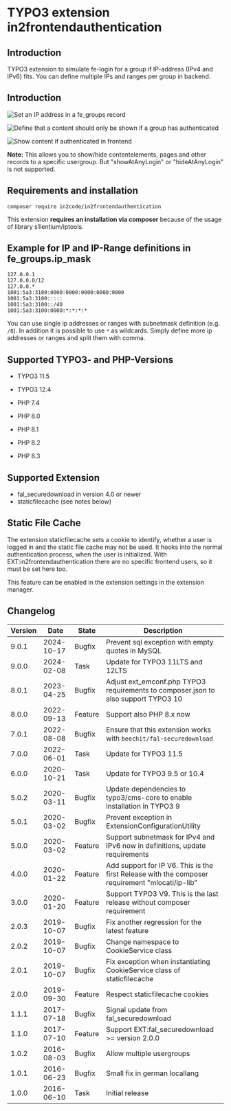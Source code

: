 # TYPO3 extension in2frontendauthentication

## Introduction

TYPO3 extension to simulate fe-login for a group if IP-address (IPv4 and IPv6) fits.
You can define multiple IPs and ranges per group in backend.

## Introduction

![Set an IP address in a fe_groups record](Documentation/Images/backend_fegroup.png)

![Define that a content should only be shown if a group has authenticated](Documentation/Images/backend_pagecontent.png)

![Show content if authenticated in frontend](Documentation/Images/frontend_pagecontent.png)

**Note:** This allows you to show/hide contentelements, pages and other records to a specific usergroup.
But "showAtAnyLogin" or "hideAtAnyLogin" is not supported.

## Requirements and installation

```
composer require in2code/in2frontendauthentication
```

This extension **requires an installation via composer** because of the usage of library s1lentium/iptools.

## Example for IP and IP-Range definitions in fe_groups.ip_mask

```
127.0.0.1
127.0.0.0/12
127.0.0.*
1001:5a3:3100:0000:0000:0000:0000:0000
1001:5a3:3100:::::
1001:5a3:3100::/40
1001:5a3:3100:0000:*:*:*:*
```

You can use single ip addresses or ranges with subnetmask definition (e.g. `/8`). In addition it is possible to use
`*` as wildcards.
Simply define more ip addresses or ranges and split them with comma.

## Supported TYPO3- and PHP-Versions

* TYPO3 11.5
* TYPO3 12.4

* PHP 7.4
* PHP 8.0
* PHP 8.1
* PHP 8.2
* PHP 8.3

## Supported Extension

* fal_securedownload in version 4.0 or newer
* staticfilecache (see notes below)

## Static File Cache

The extension staticfilecache sets a cookie to identify, whether a user is logged in and the static file cache may not
be used. It hooks into the normal authentication process, when the user is initialized. With
EXT:in2frontendauthentication there are no specific frontend users, so it must be set here too.

This feature can be enabled in the extension settings in the extension manager.

## Changelog

| Version | Date       | State   | Description                                                                                     |
|---------|------------|---------|-------------------------------------------------------------------------------------------------|
| 9.0.1   | 2024-10-17 | Bugfix  | Prevent sql exception with empty quotes in MySQL                                                |
| 9.0.0   | 2024-02-08 | Task    | Update for TYPO3 11LTS and 12LTS                                                                |
| 8.0.1   | 2023-04-25 | Bugfix  | Adjust ext_emconf.php TYPO3 requirements to composer.json to also support TYPO3 10              |
| 8.0.0   | 2022-09-13 | Feature | Support also PHP 8.x now                                                                        |
| 7.0.1   | 2022-08-08 | Bugfix  | Ensure that this extension works with `beechit/fal-securedownload`                              |
| 7.0.0   | 2022-06-01 | Task    | Update for TYPO3 11.5                                                                           |
| 6.0.0   | 2020-10-21 | Task    | Update for TYPO3 9.5 or 10.4                                                                    |
| 5.0.2   | 2020-03-11 | Bugfix  | Update dependencies to typo3/cms-core to enable installation in TYPO3 9                         |
| 5.0.1   | 2020-03-02 | Bugfix  | Prevent exception in ExtensionConfigurationUtility                                              |
| 5.0.0   | 2020-03-02 | Feature | Support subnetmask for IPv4 and IPv6 now in definitions, update requirements                    |
| 4.0.0   | 2020-01-22 | Feature | Add support for IP V6. This is the first Release with the composer requirement "mlocati/ip-lib" |
| 3.0.0   | 2020-01-20 | Feature | Support TYPO3 V9. This is the last release without composer requirement                         |
| 2.0.3   | 2019-10-07 | Bugfix  | Fix another regression for the latest feature                                                   |
| 2.0.2   | 2019-10-07 | Bugfix  | Change namespace to CookieService class                                                         |
| 2.0.1   | 2019-10-07 | Bugfix  | Fix exception when instantiating CookieService class of staticfilecache                         |
| 2.0.0   | 2019-09-30 | Feature | Respect staticfilecache cookies                                                                 |
| 1.1.1   | 2017-07-18 | Bugfix  | Signal update from fal_securedownload                                                           |
| 1.1.0   | 2017-07-10 | Feature | Support EXT:fal_securedownload >= version 2.0.0                                                 |
| 1.0.2   | 2016-08-03 | Bugfix  | Allow multiple usergroups                                                                       |
| 1.0.1   | 2016-06-23 | Bugfix  | Small fix in german locallang                                                                   |
| 1.0.0   | 2016-06-10 | Task    | Initial release                                                                                 |
